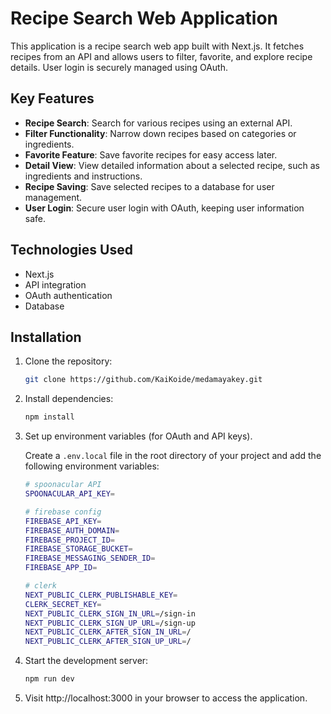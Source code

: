 # Recipe Search Web Application

This application is a recipe search web app built with Next.js. It fetches recipes from an API and allows users to filter, favorite, and explore recipe details. User login is securely managed using OAuth.

## Key Features

- **Recipe Search**: Search for various recipes using an external API.
- **Filter Functionality**: Narrow down recipes based on categories or ingredients.
- **Favorite Feature**: Save favorite recipes for easy access later.
- **Detail View**: View detailed information about a selected recipe, such as ingredients and instructions.
- **Recipe Saving**: Save selected recipes to a database for user management.
- **User Login**: Secure user login with OAuth, keeping user information safe.

## Technologies Used

- Next.js
- API integration
- OAuth authentication
- Database

## Installation

1. Clone the repository:
    ```bash
    git clone https://github.com/KaiKoide/medamayakey.git
    ```
2. Install dependencies:
    ```bash
    npm install
    ```
3. Set up environment variables (for OAuth and API keys).

    Create a `.env.local` file in the root directory of your project and add the following environment variables:

    ```bash
    # spoonacular API
    SPOONACULAR_API_KEY=

    # firebase config
    FIREBASE_API_KEY=
    FIREBASE_AUTH_DOMAIN=
    FIREBASE_PROJECT_ID=
    FIREBASE_STORAGE_BUCKET=
    FIREBASE_MESSAGING_SENDER_ID=
    FIREBASE_APP_ID=

    # clerk
    NEXT_PUBLIC_CLERK_PUBLISHABLE_KEY=
    CLERK_SECRET_KEY=
    NEXT_PUBLIC_CLERK_SIGN_IN_URL=/sign-in
    NEXT_PUBLIC_CLERK_SIGN_UP_URL=/sign-up
    NEXT_PUBLIC_CLERK_AFTER_SIGN_IN_URL=/
    NEXT_PUBLIC_CLERK_AFTER_SIGN_UP_URL=/
    ```

4. Start the development server:
    ```bash
    npm run dev
    ```

5. Visit http://localhost:3000 in your browser to access the application.

